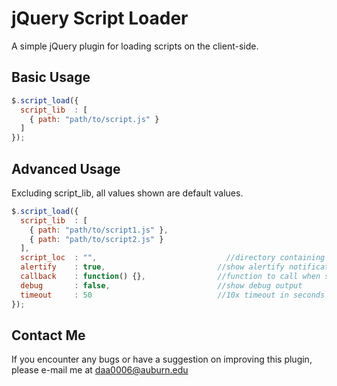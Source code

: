 # jQuery Script Loader

A simple jQuery plugin for loading scripts on the client-side.

Basic Usage
-----------

```js
$.script_load({
  script_lib  : [
    { path: "path/to/script.js" }
  ]
});
```

Advanced Usage
--------------

Excluding script_lib, all values shown are default values.

```js
$.script_load({
  script_lib  : [
    { path: "path/to/script1.js" },
    { path: "path/to/script2.js" }
  ],
  script_loc  : "",                             //directory containing scripts
  alertify    : true,                         //show alertify notifications
  callback    : function() {},                //function to call when scripts are loaded
  debug       : false,                        //show debug output 
  timeout     : 50                            //10x timeout in seconds
});
```

Contact Me
----------
If you encounter any bugs or have a suggestion on improving this plugin, please e-mail me at daa0006@auburn.edu
